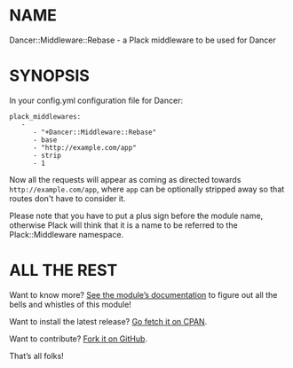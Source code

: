NAME
====

Dancer::Middleware::Rebase - a Plack middleware to be used for Dancer

SYNOPSIS
========

In your config.yml configuration file for Dancer:

    plack_middlewares:
       -
          - "+Dancer::Middleware::Rebase"
          - base
          - "http://example.com/app"
          - strip
          - 1

Now all the requests will appear as coming as directed towards
`http://example.com/app`, where `app` can be optionally stripped away
so that routes don't have to consider it.

Please note that you have to put a plus sign before the module name,
otherwise Plack will think that it is a name to be referred to the
Plack::Middleware namespace.


ALL THE REST
============

Want to know more? [See the module’s documentation](http://search.cpan.org/perldoc?Dancer::Middleware::Rebase) to figure out
all the bells and whistles of this module!

Want to install the latest release? [Go fetch it on CPAN](http://search.cpan.org/dist/Dancer-Middleware-Rebase/).

Want to contribute? [Fork it on GitHub](https://github.com/polettix/Dancer-Middleware-Rebase).

That’s all folks!


